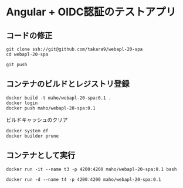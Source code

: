 # Angular + OIDC認証のテストアプリ


## コードの修正


~~~
git clone ssh://git@github.com/takara9/webapl-20-spa
cd webapl-20-spa
~~~

~~~
git push
~~~


## コンテナのビルドとレジストリ登録

~~~
docker build -t maho/webapl-20-spa:0.1 .
docker login
docker push maho/webapl-20-spa:0.1
~~~

ビルドキャッシュのクリア

~~~
docker system df
docker builder prune
~~~

## コンテナとして実行


~~~
docker run -it --name t3 -p 4200:4200 maho/webapl-20-spa:0.1 bash
~~~


~~~
docker run -d --name t4 -p 4200:4200 maho/webapl-20-spa:0.1
~~~